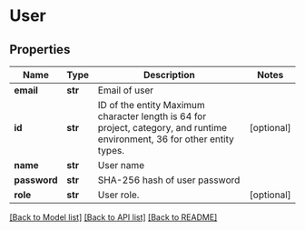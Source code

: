 # User

## Properties
Name | Type | Description | Notes
------------ | ------------- | ------------- | -------------
**email** | **str** | Email of user | 
**id** | **str** | ID of the entity Maximum character length is 64 for project, category, and runtime environment, 36 for other entity types. | [optional] 
**name** | **str** | User name | 
**password** | **str** | SHA-256 hash of user password | 
**role** | **str** | User role. | [optional] 

[[Back to Model list]](../README.md#documentation-for-models) [[Back to API list]](../README.md#documentation-for-api-endpoints) [[Back to README]](../README.md)

